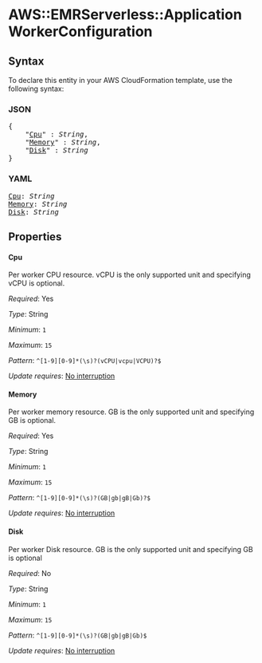 # AWS::EMRServerless::Application WorkerConfiguration

## Syntax

To declare this entity in your AWS CloudFormation template, use the following syntax:

### JSON

<pre>
{
    "<a href="#cpu" title="Cpu">Cpu</a>" : <i>String</i>,
    "<a href="#memory" title="Memory">Memory</a>" : <i>String</i>,
    "<a href="#disk" title="Disk">Disk</a>" : <i>String</i>
}
</pre>

### YAML

<pre>
<a href="#cpu" title="Cpu">Cpu</a>: <i>String</i>
<a href="#memory" title="Memory">Memory</a>: <i>String</i>
<a href="#disk" title="Disk">Disk</a>: <i>String</i>
</pre>

## Properties

#### Cpu

Per worker CPU resource. vCPU is the only supported unit and specifying vCPU is optional.

_Required_: Yes

_Type_: String

_Minimum_: <code>1</code>

_Maximum_: <code>15</code>

_Pattern_: <code>^[1-9][0-9]*(\s)?(vCPU|vcpu|VCPU)?$</code>

_Update requires_: [No interruption](https://docs.aws.amazon.com/AWSCloudFormation/latest/UserGuide/using-cfn-updating-stacks-update-behaviors.html#update-no-interrupt)

#### Memory

Per worker memory resource. GB is the only supported unit and specifying GB is optional.

_Required_: Yes

_Type_: String

_Minimum_: <code>1</code>

_Maximum_: <code>15</code>

_Pattern_: <code>^[1-9][0-9]*(\s)?(GB|gb|gB|Gb)?$</code>

_Update requires_: [No interruption](https://docs.aws.amazon.com/AWSCloudFormation/latest/UserGuide/using-cfn-updating-stacks-update-behaviors.html#update-no-interrupt)

#### Disk

Per worker Disk resource. GB is the only supported unit and specifying GB is optional

_Required_: No

_Type_: String

_Minimum_: <code>1</code>

_Maximum_: <code>15</code>

_Pattern_: <code>^[1-9][0-9]*(\s)?(GB|gb|gB|Gb)$</code>

_Update requires_: [No interruption](https://docs.aws.amazon.com/AWSCloudFormation/latest/UserGuide/using-cfn-updating-stacks-update-behaviors.html#update-no-interrupt)


